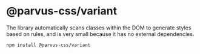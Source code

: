 # @parvus-css/variant

The library automatically scans classes within the DOM to generate styles based on rules, and is very small because it has no external dependencies.

```bash
npm install @parvus-css/variant
```
